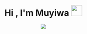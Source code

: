 <h1><center>Hi , I'm Muyiwa <img src="https://media.giphy.com/media/hvRJCLFzcasrR4ia7z/giphy.gif" width="35"></center></h1>
<!--  -->
<p style="text-align : center;">
  <a href="https://github.com/DenverCoder1/readme-typing-svg"><img src="https://readme-typing-svg.herokuapp.com?font=Monaco&color=cyan&size=30&center=true&vCenter=true&width=600&height=100&lines=Welcome,+..&hearts;++;Computer+Science+Student,;Data+Scientist,;Active+Learner/Researcher,;Active+Listener..<3"></a>
</p>

